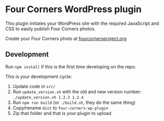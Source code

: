# Four Corners WordPress plugin

This plugin initiates your WordPress site with the required JavaScript and CSS to easily publish Four Corners photos.

Create your Four Corners photo at [fourcornersproject.org](https://fourcornersproject.org)

## Development

Run `npm install` if this is the first time developing on the repo.

This is your development cycle:
1. Update code in `src/`
2. Run `update_version.sh` with the old and new version number: `./update_version.sh 1.2.3 1.2.4`
3. Run `npm run build` (or `./build.sh`, they do the same thing)
4. Copy/rename `dist` to `four-corners-wp-plugin`
5. Zip that folder and that is your plugin to upload
